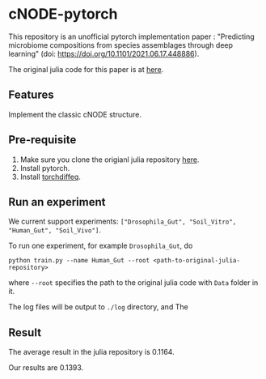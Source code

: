 # cNODE-pytorch

This repository is an unofficial pytorch implementation paper : "Predicting microbiome compositions from species assemblages through deep learning" 
(doi: https://doi.org/10.1101/2021.06.17.448886).

The original julia code for this paper is at [here](https://github.com/michel-mata/cNODE-paper).

## Features

Implement the classic cNODE structure.


## Pre-requisite 

1. Make sure you clone the origianl julia repository [here](https://github.com/michel-mata/cNODE-paper).
2. Install pytorch.
3. Install [torchdiffeq](https://github.com/rtqichen/torchdiffeq). 

## Run an experiment 

We current support experiments: `["Drosophila_Gut", "Soil_Vitro", "Human_Gut", "Soil_Vivo"]`.

To run one experiment, for example `Drosophila_Gut`, do 

```shell
python train.py --name Human_Gut --root <path-to-original-julia-repository>
```
where `--root` specifies the path to the original julia code with `Data` folder in it. 

The log files will be output to `./log` directory, and The

## Result

The average result in the julia repository is 0.1164. 

Our results are 0.1393.
